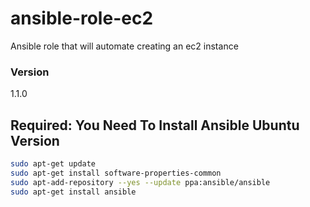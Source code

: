# ansible-role-ec2
Ansible role that will automate creating an ec2 instance



### Version

1.1.0

## Required: You Need To Install Ansible Ubuntu Version

```bash
sudo apt-get update
sudo apt-get install software-properties-common
sudo apt-add-repository --yes --update ppa:ansible/ansible
sudo apt-get install ansible

```
